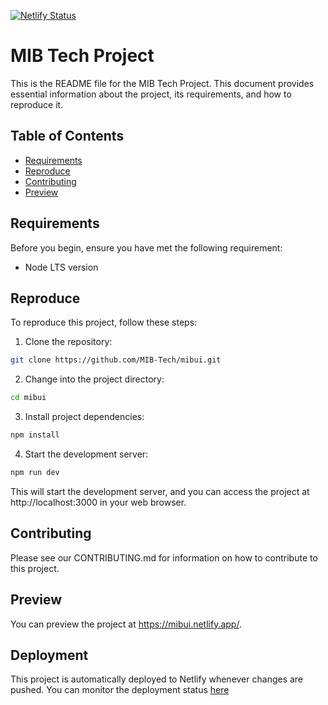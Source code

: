 [![Netlify Status](https://api.netlify.com/api/v1/badges/1053ddc3-9ee4-4506-bc21-131dc70249cf/deploy-status)](https://app.netlify.com/sites/mibui/deploys)

# MIB Tech Project

This is the README file for the MIB Tech Project. This document provides essential information about the project, its requirements, and how to reproduce it.

## Table of Contents

- [Requirements](#requirements)
- [Reproduce](#reproduce)
- [Contributing](#contributing)
- [Preview](#preview)

## Requirements

Before you begin, ensure you have met the following requirement:

- Node LTS version

## Reproduce

To reproduce this project, follow these steps:

1. Clone the repository:
```bash
git clone https://github.com/MIB-Tech/mibui.git
```
2. Change into the project directory:
```bash
cd mibui
```
3. Install project dependencies:
```bash
npm install
```
4. Start the development server:
```bash
npm run dev
```

This will start the development server, and you can access the project at http://localhost:3000 in your web browser.

## Contributing
Please see our CONTRIBUTING.md for information on how to contribute to this project.

## Preview
You can preview the project at https://mibui.netlify.app/.

## Deployment
This project is automatically deployed to Netlify whenever changes are pushed. You can monitor the deployment status [here](https://app.netlify.com/sites/mibui/deploys)
